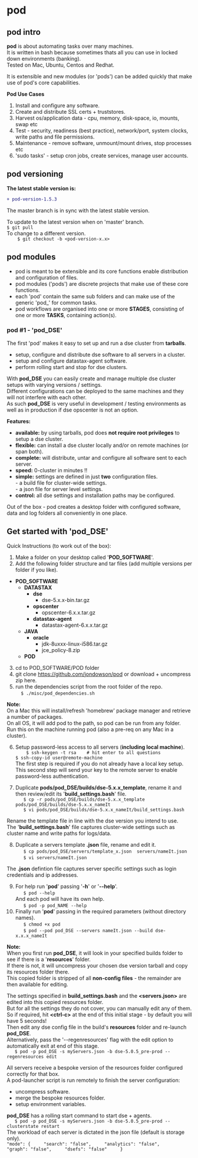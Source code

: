 # pod

## pod intro

**pod** is about automating tasks over many machines.    
It is written in bash because sometimes thats all you can use in locked down environments (banking).    
Tested on Mac, Ubuntu, Centos and Redhat.    

It is extensible and new modules (or 'pods') can be added quickly that make use of pod's core capabilities.  

**Pod Use Cases**    

1) Install and configure any software.    
2) Create and distribute SSL certs + truststores.    
3) Harvest os/application data - cpu, memory, disk-space, io, mounts, swap etc    
4) Test - security, readiness (best practice), network/port, system clocks, write paths and file permissions.    
5) Maintenance - remove software, unmount/mount drives, stop processes etc    
6) 'sudo tasks' - setup cron jobs, create services, manage user accounts.               

## pod versioning

**The latest stable version is:**
```diff
+ pod-version-1.5.3
```    
The master branch is in sync with the latest stable version.    

To update to the latest version when on 'master' branch.      
`
$ git pull                            
`    
To change to a different version.    
`    
$ git checkout -b <pod-version-x.x>     
`    

## pod modules

- pod is meant to be extensible and its core functions enable distribution and configuration of files.        
- pod modules ('pods') are discrete projects that make use of these core functions.    
- each 'pod' contain the same sub folders and can make use of the generic 'pod_' for common tasks.    
- pod workflows are organised into one or more **STAGES**, consisting of one or more **TASKS**, containing action(s).     

### pod #1 - 'pod_DSE'  

The first 'pod' makes it easy to set up and run a dse cluster from **tarballs**.  

  - setup, configure and distribute dse software to all servers in a cluster.
  - setup and configure datastax-agent software.    
  - perform rolling start and stop for dse clusters.

With **pod_DSE** you can easily create and manage multiple dse cluster setups with varying versions / settings.     
Different configurations can be deployed to the same machines and they will not interfere with each other.  
As such **pod_DSE** is very useful in development / testing environments as well as in production if dse opscenter is not an option.  

**Features:**    
- **available:**    by using tarballs, pod does **not require root privileges** to setup a dse cluster.    
- **flexible:**     can install a dse cluster locally and/or on remote machines (or span both).     
- **complete:**     will distribute, untar and configure all software sent to each server.    
- **speed:**        0-cluster in minutes !!
- **simple:**       settings are defined in just **two** configuration files.    
          -  a build file for cluster-wide settings.    
          -  a json file for server level settings.    
- **control:**      all dse settings and installation paths may be configured.     

Out of the box - pod creates a desktop folder with configured software, data and log folders all conveniently in one place.  

## Get started with 'pod_DSE'   

Quick Instructions (to work out of the box):  

1) Make a folder on your desktop called '**POD_SOFTWARE**'.  
2) Add the following folder structure and tar files (add multiple versions per folder if you like).

- **POD_SOFTWARE**  
  - **DATASTAX**  
    - **dse**
      - dse-5.x.x-bin.tar.gz  
    - **opscenter**    
      - opscenter-6.x.x.tar.gz    
    - **datastax-agent**    
      - datastax-agent-6.x.x.tar.gz
  - **JAVA**    
    - **oracle**  
      - jdk-8uxxx-linux-i586.tar.gz
      - jce_policy-8.zip
  - **POD**          

3) cd to POD_SOFTWARE/POD folder
4) git clone https://github.com/jondowson/pod or download + uncompress zip here.  
5) run the dependencies script from the root folder of the repo.  
`  
$ ./misc/pod_dependencies.sh
`

**Note:**  
On a Mac this will install/refresh 'homebrew' package manager and retrieve a number of packages.    
On all OS, it will add pod to the path, so pod can be run from any folder.    
Run this on the machine running pod (also a pre-req on any Mac in a cluster).            

6) Setup password-less access to all servers (**including local machine**).        
`    
$ ssh-keygen -t rsa    # hit enter to all questions    
`    
`
$ ssh-copy-id user@remote-machine
`    
The first step is required if you do not already have a local key setup.    
This second step will send your key to the remote server to enable password-less authentication.    

7) Duplicate **pods/pod_DSE/builds/dse-5.x.x_template**, rename it and then review/edit its '**build_settings.bash**' file.    
`   
$ cp -r pods/pod_DSE/builds/dse-5.x.x_template  pods/pod_DSE/builds/dse-5.x.x_nameIt  
`     
`   
$ vi pods/pod_DSE/builds/dse-5.x.x_nameIt/build_settings.bash    
`   

Rename the template file in line with the dse version you intend to use.    
The '**build_settings.bash**' file captures cluster-wide settings such as cluster name and write paths for logs/data.    

8) Duplicate a servers template **.json** file, rename and edit it.  
`   
$ cp pods/pod_DSE/servers/template_x.json  servers/nameIt.json  
`   
`   
$ vi servers/nameIt.json    
`        

The **.json** defintion file captures server specific settings such as login credentials and ip addresses.    

9) For help run '**pod**' passing '**-h**' or '**--help**'.  
`   
$ pod --help    
`       
And each pod will have its own help.    
`   
$ pod -p pod_NAME --help    
`
10) Finally run '**pod**' passing in the required parameters (without directory names).  
`   
$ chmod +x pod   
`  
`   
$ pod --pod pod_DSE --servers nameIt.json --build dse-x.x.x_nameIt    
`   

**Note:**    
When you first run **pod_DSE**, it will look in your specified builds folder to see if there is a '**resources**' folder.    
If there is not, it will uncompress your chosen dse version tarball and copy its resources folder there.    
This copied folder is stripped of all **non-config files** - the remainder are then available for editing.    

The settings specified in **build_settings.bash** and the **<servers.json>** are edited into this copied resources folder.    
But for all the settings they do not cover, you can manually edit any of them.    
So if required, hit **\<ctrl-c\>** at the end of this initial stage - by default you will have 5 seconds!   
Then edit any dse config file in the build's **resources** folder and re-launch **pod_DSE**.    
Alternatively, pass the '--regenresources' flag with the edit option to automatically exit at end of this stage.    
`   
$ pod -p pod_DSE -s myServers.json -b dse-5.0.5_pre-prod --regenresources edit       
`         

All servers receive a bespoke version of the resources folder configured correctly for that box.        
A pod-launcher script is run remotely to finish the server configuration:    
- uncompress software.    
- merge the bespoke resources folder.    
- setup environment variables.      

**pod_DSE** has a rolling start command to start dse + agents.    
`   
$ pod -p pod_DSE -s myServers.json -b dse-5.0.5_pre-prod --clusterstate restart      
`    
The workload of each server is dictated in the json file (default is storage only).    
`
"mode": {    
  "search": "false",    
  "analytics": "false",    
  "graph": "false",    
  "dsefs": "false"    
}    
`
